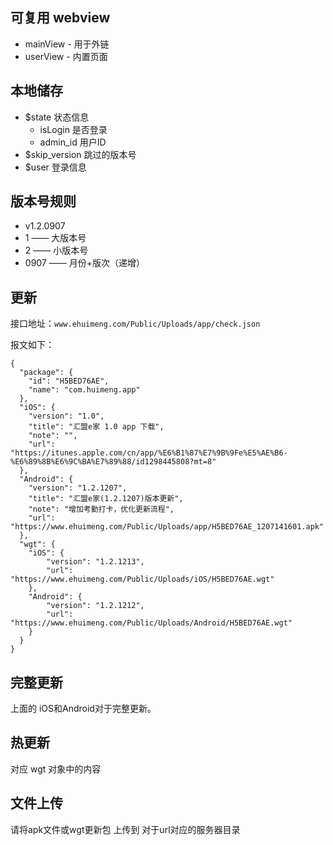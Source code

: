 ## 可复用 webview
- mainView - 用于外链
- userView - 内置页面

## 本地储存

- $state 状态信息
    - isLogin 是否登录
    - admin_id 用户ID
- $skip_version 跳过的版本号
- $user 登录信息

## 版本号规则

- v1.2.0907
-  1        —— 大版本号
-  2        —— 小版本号
-  0907     —— 月份+版次（递增）

## 更新
接口地址：`www.ehuimeng.com/Public/Uploads/app/check.json`

报文如下：
```
{
  "package": {
    "id": "H5BED76AE",
    "name": "com.huimeng.app"
  },
  "iOS": {
    "version": "1.0",
    "title": "汇盟e家 1.0 app 下载",
    "note": "",
    "url": "https://itunes.apple.com/cn/app/%E6%B1%87%E7%9B%9Fe%E5%AE%B6-%E6%89%8B%E6%9C%BA%E7%89%88/id1298445808?mt=8"
  },
  "Android": {
    "version": "1.2.1207",
    "title": "汇盟e家(1.2.1207)版本更新",
    "note": "增加考勤打卡，优化更新流程",
    "url": "https://www.ehuimeng.com/Public/Uploads/app/H5BED76AE_1207141601.apk"
  },
  "wgt": {
  	"iOS": {
		"version": "1.2.1213",
		"url": "https://www.ehuimeng.com/Public/Uploads/iOS/H5BED76AE.wgt"
	},
	"Android": {
		"version": "1.2.1212",
		"url": "https://www.ehuimeng.com/Public/Uploads/Android/H5BED76AE.wgt"
	}
  }
}
```
## 完整更新

上面的 iOS和Android对于完整更新。

## 热更新

对应 wgt 对象中的内容

## 文件上传
请将apk文件或wgt更新包 上传到 对于url对应的服务器目录
